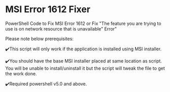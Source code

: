 # MSI Error 1612 Fixer
 PowerShell Code to Fix MSI Error 1612 or Fix "The feature you are trying to use is on network resource that is unavailable" Error"

Please note below prerequisites:

✔️This script will only work if the application is installed using MSI installer.

✔️You should have the base MSI installer placed at same location as script. You will be unable to install/uninstall it but the script will tweak the file to get the work done.

✔️Required powershell v5.0 and above.
